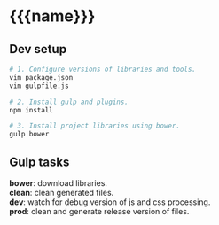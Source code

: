 # {{{name}}}

## Dev setup

```bash
# 1. Configure versions of libraries and tools.
vim package.json
vim gulpfile.js

# 2. Install gulp and plugins.
npm install

# 3. Install project libraries using bower.
gulp bower
```

## Gulp tasks

**bower**: download libraries.<br>
**clean**: clean generated files.<br>
**dev**: watch for debug version of js and css processing.<br>
**prod**: clean and generate release version of files.
